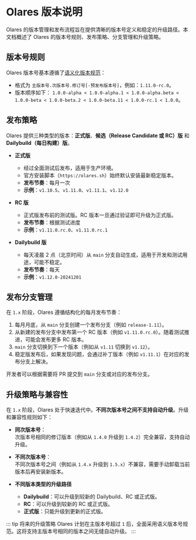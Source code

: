# Olares 版本说明

Olares 的版本管理和发布流程旨在提供清晰的版本号定义和稳定的升级路径。本文档概述了 Olares 的版本号规则、发布策略、分支管理和升级策略。

## 版本号规则

Olares 版本号基本遵循了[语义化版本规范](https://semver.org/lang/zh-CN/)：
- 格式为 `主版本号.次版本号.修订号[-预发布版本号]`，例如：`1.11.0-rc.0`。
- 版本顺序如下：
  `1.0.0-alpha < 1.0.0-alpha.1 < 1.0.0-alpha.beta < 1.0.0-beta < 1.0.0-beta.2 < 1.0.0-beta.11 < 1.0.0-rc.1 < 1.0.0`。

## 发布策略

Olares 提供三种类型的版本：**正式版**、**候选（Release Candidate 或 RC）版** 和 **Dailybuild（每日构建）版**。

- **正式版**
  - 经过全面测试后发布，适用于生产环境。
  - 官方安装脚本（`https://olares.sh`）始终默认安装最新稳定版本。
  - **发布节奏**：每月一次  
  - **示例**：`v1.10.5`、`v1.11.0`、`v1.11.1`、`v1.12.0`

- **RC 版**
  - 正式版发布前的测试版。RC 版本一旦通过验证即可升级为正式版。
  - **发布节奏**：根据测试进度  
  - **示例**：`v1.11.0.rc.0`、`v1.11.0.rc.1`

- **Dailybuild 版**
  - 每天凌晨 2 点（北京时间）从 `main` 分支自动生成，适用于开发和测试用途，可能不稳定。
  - **发布节奏**：每天  
  - **示例**：`v1.12.0-20241201`

## 发布分支管理

在 `1.x` 阶段，Olares 遵循结构化的每月发布节奏：

1. 每月月底，从 `main` 分支创建一个发布分支（例如 `release-1.11`）。
2. 从新建的发布分支中发布第一个 RC 版本（例如 `v1.11.0.rc.0`）。随着测试推进，可能会发布更多 RC 版本。
3. `main` 分支切换到下一个版本（例如从 `v1.11` 切换到 `v1.12`）。
4. 稳定版发布后，如果发现问题，会通过补丁版本（例如 `v1.11.1`）在对应的发布分支上解决。

开发者可以根据需要将 PR 提交到 `main` 分支或对应的发布分支。


## 升级策略与兼容性

在 `1.x` 阶段，Olares 处于快速迭代中。**不同次版本号之间不支持自动升级**。升级和兼容性规则如下：

- **同次版本号**：  
  次版本号相同的修订版本（例如从 `1.4.0` 升级到 `1.4.2`）完全兼容，支持自动升级。

- **不同次版本号**：  
  不同次版本号之间（例如从 `1.4.x` 升级到 `1.5.x`）不兼容，需要手动卸载当前版本后再安装新版本。

- **不同版本类型的升级路径**
  - **Dailybuild**：可以升级到较新的 Dailybuild、RC 或正式版。
  - **RC**：可以升级到较新的 RC 或正式版。
  - **正式版**：只能升级到更新的正式版。

::: tip 将来的升级策略
Olares 计划在主版本号超过 `1` 后，全面采用语义版本号规范。这将支持主版本号相同的版本之间无缝自动升级。
:::